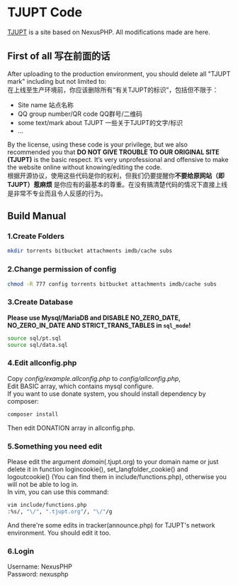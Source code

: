 # TJUPT Code

[TJUPT](https://tjupt.org) is a site based on NexusPHP. All modifications made are here.

## First of all 写在前面的话
After uploading to the production environment, you should delete all "TJUPT mark" including but not limited to:<br>
在上线至生产环境前，你应该删除所有“有关TJUPT的标识”，包括但不限于：
* Site name 站点名称
* QQ group number/QR code QQ群号/二维码
* some text/mark about TJUPT 一些关于TJUPT的文字/标识
* ...

By the license, using these code is your privilege, but we also recommended you that **DO NOT GIVE TROUBLE TO OUR ORIGINAL SITE (TJUPT)** is the basic respect. It’s very unprofessional and offensive to make the website online without knowing/editing the code.<br>
根据开源协议，使用这些代码是你的权利，但我们仍要提醒你**不要给原网站（即TJUPT）惹麻烦** 是你应有的最基本的尊重。在没有搞清楚代码的情况下直接上线是非常不专业而且令人反感的行为。

## Build Manual

### 1.Create Folders
```bash
mkdir torrents bitbucket attachments imdb/cache subs
```
### 2.Change permission of config
```bash
chmod -R 777 config torrents bitbucket attachments imdb/cache subs
```
### 3.Create Database
**Please use Mysql/MariaDB and DISABLE NO_ZERO_DATE, NO_ZERO_IN_DATE AND STRICT_TRANS_TABLES in `sql_mode`!**<br>
```bash
source sql/pt.sql
source sql/data.sql
```
### 4.Edit allconfig.php
Copy *config/example.allconfig.php* to *config/allconfig.php*,<br/>
Edit BASIC array, which contains mysql configure.<br>
If you want to use donate system, you should install dependency by composer:
```bash
composer install
```
Then edit DONATION array in allconfig.php.
### 5.Something you need edit
Please edit the argument *domain*(.tjupt.org) to your domain name or just delete it in function logincookie(), set_langfolder_cookie() and logoutcookie() (You can find them in include/functions.php), otherwise you will not be able to log in.<br>
In vim, you can use this command:
```bash
vim include/functions.php
:%s/, "\/", ".tjupt.org"/, "\/"/g
```

And there're some edits in tracker(announce.php) for TJUPT's network environment. You should edit it too. 
### 6.Login
Username: NexusPHP<br/>
Password: nexusphp
